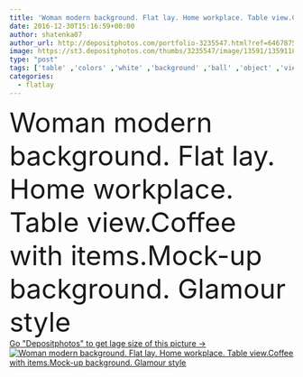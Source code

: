 ```yaml
---
title: 'Woman modern background. Flat lay. Home workplace. Table view.Coffee with items.Mock-up background. Glamour style'
date: 2016-12-30T15:16:59+00:00
author: shatenka07
author_url: http://depositphotos.com/portfolio-3235547.html?ref=64678756
image: https://st3.depositphotos.com/thumbs/3235547/image/13591/135911846/api_thumb_450.jpg?forcejpeg=true
type: "post"
tags: ['table' ,'colors' ,'white' ,'background' ,'ball' ,'object' ,'view' ,'space' ,'business' ,'gold' ,'up' ,'flower' ,'style' ,'frame' ,'modern' ,'pink' ,'pastel' ,'office' ,'lay' ,'glamour' ,'woman' ,'keyboard' ,'screen' ,'desktop' ,'flat' ,'work' ,'document' ,'desk' ,'accessories' ,'wallpaper' ,'ice' ,'template' ,'stripe' ,'dots' ,'top' ,'tablet' ,'supplies' ,'workplace' ,'above' ,'patterns' ,'stationery' ,'items' ,'purse' ,'handbag' ,'trend' ,'scotch' ,'mock' ,'mock up' ,'flatlay' ]
categories: 
  - flatlay
---
```

<div aling="center">
            <font size="60"> Woman modern background. Flat lay. Home workplace. Table view.Coffee with items.Mock-up background. Glamour style</font>   
</div>
<div>
    <a href='https://depositphotos.com/135911846/stock-photo-woman-modern-background-flat-lay.html?ref=64678756' target=_blank > Go "Depositphotos" to get lage size of this picture ->
        <img href='https://depositphotos.com/135911846/stock-photo-woman-modern-background-flat-lay.html?ref=64678756' src='https://st3.depositphotos.com/3235547/13591/i/950/depositphotos_135911846-stock-photo-woman-modern-background-flat-lay.jpg?forcejpeg=true' alt='Woman modern background. Flat lay. Home workplace. Table view.Coffee with items.Mock-up background. Glamour style' >
    </a>
</div>
